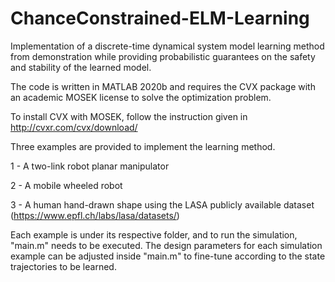 # ChanceConstrained-ELM-Learning
Implementation of a discrete-time dynamical system model learning method from demonstration while providing probabilistic guarantees on the safety and stability of the learned model.

The code is written in MATLAB 2020b and requires the CVX package with an academic MOSEK license to solve the optimization problem.

To install CVX with MOSEK, follow the instruction given in http://cvxr.com/cvx/download/

Three examples are provided to implement the learning method. 

1 - A two-link robot planar manipulator

2 - A mobile wheeled robot 

3 - A human hand-drawn shape using the LASA publicly available dataset (https://www.epfl.ch/labs/lasa/datasets/)

Each example is under its respective folder, and to run the simulation, "main.m" needs to be executed. The design parameters for each simulation example can be adjusted inside "main.m" to fine-tune according to the state trajectories to be learned. 

